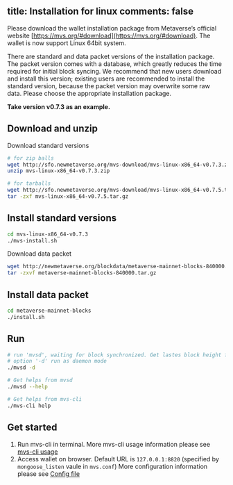 title: Installation for linux
comments: false
---

Please download the wallet installation package from Metaverse’s official website [https://mvs.org/#download](https://mvs.org/#download). The wallet is now support Linux 64bit system.

There are standard and data packet versions of the installation package. The packet version comes with a database, which greatly reduces the time required for initial block syncing. We recommend that new users download and install this version; existing users are recommended to install the standard version, because the packet version may overwrite some raw data. Please choose the appropriate installation package.

**Take version v0.7.3 as an example.**

## Download and unzip
Download standard versions
```bash
# for zip balls
wget http://sfo.newmetaverse.org/mvs-download/mvs-linux-x86_64-v0.7.3.zip
unzip mvs-linux-x86_64-v0.7.3.zip
```
```bash
# for tarballs
wget http://sfo.newmetaverse.org/mvs-download/mvs-linux-x86_64-v0.7.5.tar.gz
tar -zxf mvs-linux-x86_64-v0.7.5.tar.gz
```
## Install standard versions
```bash
cd mvs-linux-x86_64-v0.7.3
./mvs-install.sh
```

Download data packet
```bash
wget http://newmetaverse.org/blockdata/metaverse-mainnet-blocks-840000.tar.gz
tar -zxvf metaverse-mainnet-blocks-840000.tar.gz
```

## Install data packet
```bash
cd metaverse-mainnet-blocks
./install.sh
```

## Run
```bash
# run 'mvsd', waiting for block synchronized. Get lastes block height from <https://explorer.mvs.org>.
# option '-d' run as daemon mode
./mvsd -d

# Get helps from mvsd
./mvsd --help

# Get helps from mvs-cli
./mvs-cli help
```

## Get started
1. Run mvs-cli in terminal.
    More mvs-cli usage information please see [mvs-cli usage](command-line.html#mvs-cli-usage)
2. Access wallet on browser.
    Default URL is `127.0.0.1:8820` (specified by `mongoose_listen` vaule in `mvs.conf`)
    More configuration information please see [Config file](config-file.html)
